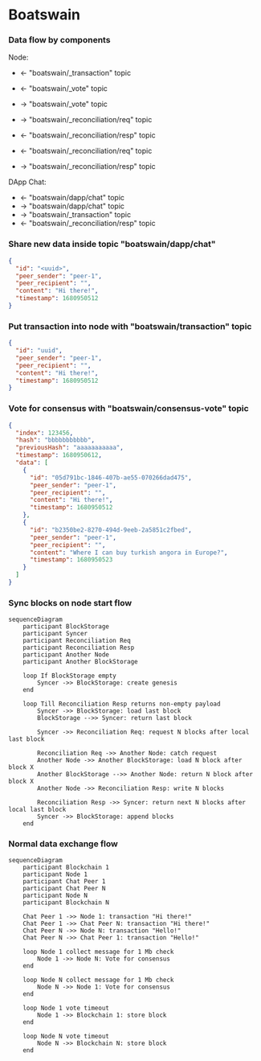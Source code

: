 # Boatswain

### Data flow by components

Node:

- <- "boatswain/_transaction" topic
- <- "boatswain/_vote" topic
- -> "boatswain/_vote" topic
- -> "boatswain/_reconciliation/req" topic
- <- "boatswain/_reconciliation/resp" topic

- <- "boatswain/_reconciliation/req" topic
- -> "boatswain/_reconciliation/resp" topic

DApp Chat:

- <- "boatswain/dapp/chat" topic
- -> "boatswain/dapp/chat" topic
- -> "boatswain/_transaction" topic
- <- "boatswain/_reconciliation/resp" topic

### Share new data inside topic "boatswain/dapp/chat"

```json
{
  "id": "<uuid>",
  "peer_sender": "peer-1",
  "peer_recipient": "",
  "content": "Hi there!",
  "timestamp": 1680950512
}
```

### Put transaction into node with "boatswain/transaction" topic

```json
{
  "id": "uuid",
  "peer_sender": "peer-1",
  "peer_recipient": "",
  "content": "Hi there!",
  "timestamp": 1680950512
}
```

### Vote for consensus with "boatswain/consensus-vote" topic

```json
{
  "index": 123456,
  "hash": "bbbbbbbbbbb",
  "previousHash": "aaaaaaaaaaa",
  "timestamp": 1680950612,
  "data": [
    {
      "id": "05d791bc-1846-407b-ae55-070266dad475",
      "peer_sender": "peer-1",
      "peer_recipient": "",
      "content": "Hi there!",
      "timestamp": 1680950512
    },
    {
      "id": "b2350be2-8270-494d-9eeb-2a5851c2fbed",
      "peer_sender": "peer-1",
      "peer_recipient": "",
      "content": "Where I can buy turkish angora in Europe?",
      "timestamp": 1680950523
    }
  ]
}
```

### Sync blocks on node start flow

```mermaid
sequenceDiagram
    participant BlockStorage
    participant Syncer
    participant Reconciliation Req
    participant Reconciliation Resp
    participant Another Node
    participant Another BlockStorage

    loop If BlockStorage empty
        Syncer ->> BlockStorage: create genesis
    end

    loop Till Reconciliation Resp returns non-empty payload
        Syncer ->> BlockStorage: load last block
        BlockStorage -->> Syncer: return last block

        Syncer ->> Reconciliation Req: request N blocks after local last block

        Reconciliation Req ->> Another Node: catch request
        Another Node ->> Another BlockStorage: load N block after block X
        Another BlockStorage -->> Another Node: return N block after block X
        Another Node ->> Reconciliation Resp: write N blocks

        Reconciliation Resp ->> Syncer: return next N blocks after local last block
        Syncer ->> BlockStorage: append blocks
    end
```

### Normal data exchange flow

```mermaid
sequenceDiagram
    participant Blockchain 1
    participant Node 1
    participant Chat Peer 1
    participant Chat Peer N
    participant Node N
    participant Blockchain N

    Chat Peer 1 ->> Node 1: transaction "Hi there!"
    Chat Peer 1 ->> Chat Peer N: transaction "Hi there!"
    Chat Peer N ->> Node N: transaction "Hello!"
    Chat Peer N ->> Chat Peer 1: transaction "Hello!"

    loop Node 1 collect message for 1 Mb check
        Node 1 ->> Node N: Vote for consensus
    end

    loop Node N collect message for 1 Mb check
        Node N ->> Node 1: Vote for consensus
    end

    loop Node 1 vote timeout
        Node 1 ->> Blockchain 1: store block
    end

    loop Node N vote timeout
        Node N ->> Blockchain N: store block
    end
```